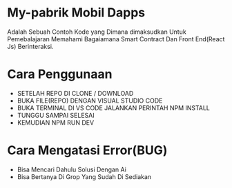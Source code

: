 # My-pabrik Mobil Dapps

Adalah Sebuah Contoh Kode yang Dimana dimaksudkan Untuk Pemebalajaran Memahami Bagaiamana Smart Contract Dan Front End(React Js) Berinteraksi.

# Cara Penggunaan
- SETELAH REPO DI CLONE / DOWNLOAD
- BUKA FILE(REPO) DENGAN VISUAL STUDIO CODE 
- BUKA TERMINAL DI VS CODE JALANKAN PERINTAH NPM INSTALL
- TUNGGU SAMPAI SELESAI
- KEMUDIAN NPM RUN DEV
  

# Cara Mengatasi Error(BUG)
- Bisa Mencari Dahulu Solusi Dengan Ai
- Bisa Bertanya Di Grop Yang Sudah Di Sediakan
